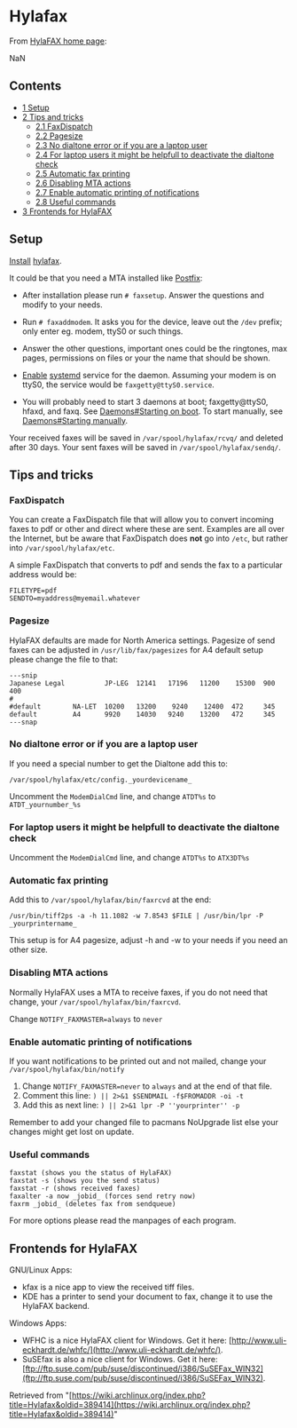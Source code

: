 # Hylafax

From [HylaFAX home page](http://www.hylafax.org/content/Main_Page):

NaN

## Contents

*   [1 Setup](#Setup)
*   [2 Tips and tricks](#Tips_and_tricks)
    *   [2.1 FaxDispatch](#FaxDispatch)
    *   [2.2 Pagesize](#Pagesize)
    *   [2.3 No dialtone error or if you are a laptop user](#No_dialtone_error_or_if_you_are_a_laptop_user)
    *   [2.4 For laptop users it might be helpfull to deactivate the dialtone check](#For_laptop_users_it_might_be_helpfull_to_deactivate_the_dialtone_check)
    *   [2.5 Automatic fax printing](#Automatic_fax_printing)
    *   [2.6 Disabling MTA actions](#Disabling_MTA_actions)
    *   [2.7 Enable automatic printing of notifications](#Enable_automatic_printing_of_notifications)
    *   [2.8 Useful commands](#Useful_commands)
*   [3 Frontends for HylaFAX](#Frontends_for_HylaFAX)

## Setup

[Install](/index.php/Install "Install") [hylafax](https://www.archlinux.org/packages/?name=hylafax).

It could be that you need a MTA installed like [Postfix](/index.php/Postfix "Postfix"):

*   After installation please run `# faxsetup`. Answer the questions and modify to your needs.

*   Run `# faxaddmodem`. It asks you for the device, leave out the `/dev` prefix; only enter eg. modem, ttyS0 or such things.

*   Answer the other questions, important ones could be the ringtones, max pages, permissions on files or your the name that should be shown.

*   [Enable](/index.php/Enable "Enable") [systemd](/index.php/Systemd "Systemd") service for the daemon. Assuming your modem is on ttyS0, the service would be `faxgetty@ttyS0.service`.

*   You will probably need to start 3 daemons at boot; faxgetty@ttyS0, hfaxd, and faxq. See [Daemons#Starting on boot](/index.php/Daemons#Starting_on_boot "Daemons"). To start manually, see [Daemons#Starting manually](/index.php/Daemons#Starting_manually "Daemons").

Your received faxes will be saved in `/var/spool/hylafax/rcvq/` and deleted after 30 days. Your sent faxes will be saved in `/var/spool/hylafax/sendq/`.

## Tips and tricks

### FaxDispatch

You can create a FaxDispatch file that will allow you to convert incoming faxes to pdf or other and direct where these are sent. Examples are all over the Internet, but be aware that FaxDispatch does **not** go into `/etc`, but rather into `/var/spool/hylafax/etc`.

A simple FaxDispatch that converts to pdf and sends the fax to a particular address would be:

```
FILETYPE=pdf
SENDTO=myaddress@myemail.whatever

```

### Pagesize

HylaFAX defaults are made for North America settings. Pagesize of send faxes can be adjusted in `/usr/lib/fax/pagesizes` for A4 default setup please change the file to that:

```
---snip
Japanese Legal          JP-LEG  12141   17196   11200    15300  900     400
#
#default        NA-LET  10200   13200    9240    12400  472     345
default         A4      9920    14030   9240    13200   472     345
---snap

```

### No dialtone error or if you are a laptop user

If you need a special number to get the Dialtone add this to:

```
/var/spool/hylafax/etc/config._yourdevicename_

```

Uncomment the `ModemDialCmd` line, and change `ATDT%s` to `ATDT_yournumber_%s`

### For laptop users it might be helpfull to deactivate the dialtone check

Uncomment the `ModemDialCmd` line, and change `ATDT%s` to `ATX3DT%s`

### Automatic fax printing

Add this to `/var/spool/hylafax/bin/faxrcvd` at the end:

```
/usr/bin/tiff2ps -a -h 11.1082 -w 7.8543 $FILE | /usr/bin/lpr -P _yourprintername_

```

This setup is for A4 pagesize, adjust -h and -w to your needs if you need an other size.

### Disabling MTA actions

Normally HylaFAX uses a MTA to receive faxes, if you do not need that change, your `/var/spool/hylafax/bin/faxrcvd`.

Change `NOTIFY_FAXMASTER=always` to `never`

### Enable automatic printing of notifications

If you want notifications to be printed out and not mailed, change your `/var/spool/hylafax/bin/notify`

1.  Change `NOTIFY_FAXMASTER=never` to `always` and at the end of that file.
2.  Comment this line: `) || 2>&1 $SENDMAIL -f$FROMADDR -oi -t` 
3.  Add this as next line: `) || 2>&1 lpr -P ''yourprinter'' -p` 

Remember to add your changed file to pacmans NoUpgrade list else your changes might get lost on update.

### Useful commands

```
faxstat (shows you the status of HylaFAX)
faxstat -s (shows you the send status)
faxstat -r (shows received faxes)
faxalter -a now _jobid_ (forces send retry now)
faxrm _jobid_ (deletes fax from sendqueue)

```

For more options please read the manpages of each program.

## Frontends for HylaFAX

GNU/Linux Apps:

*   kfax is a nice app to view the received tiff files.
*   KDE has a printer to send your document to fax, change it to use the HylaFAX backend.

Windows Apps:

*   WFHC is a nice HylaFAX client for Windows. Get it here: [http://www.uli-eckhardt.de/whfc/](http://www.uli-eckhardt.de/whfc/).
*   SuSEfax is also a nice client for Windows. Get it here: [ftp://ftp.suse.com/pub/suse/discontinued/i386/SuSEFax_WIN32](ftp://ftp.suse.com/pub/suse/discontinued/i386/SuSEFax_WIN32).

Retrieved from "[https://wiki.archlinux.org/index.php?title=Hylafax&oldid=389414](https://wiki.archlinux.org/index.php?title=Hylafax&oldid=389414)"